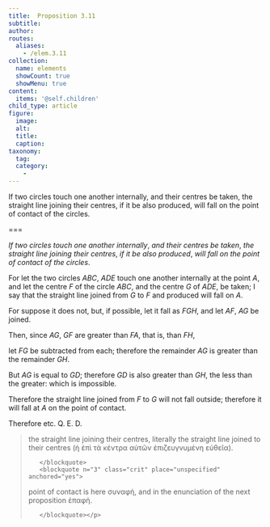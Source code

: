 ```yaml
---
title:  Proposition 3.11
subtitle: 
author:
routes:
  aliases:
    - /elem.3.11
collection:
  name: elements
  showCount: true
  showMenu: true
content:
  items: '@self.children'
child_type: article
figure:
  image:
  alt:
  title:
  caption:
taxonomy:
  tag:
  category:
    - 
---
```


<p><emph>If two circles touch one another internally</emph>, <emph>and their centres be taken</emph>, <emph>the straight line joining their centres</emph>, <emph>if it be also produced</emph>, <emph>will fall on the point of contact of the circles</emph>. </p>

===

<p><em>If two circles touch one another internally</em>, <em>and their centres be taken</em>, <em>the straight line joining their centres</em>, <em>if it be also produced</em>, <em>will fall on the point of contact of the circles</em>. </p>

<p>For let the two circles <em>ABC</em>, <em>ADE</em> touch one another internally at the point <em>A</em>, and let the centre <em>F</em> of the circle <em>ABC</em>, and the centre <em>G</em> of <em>ADE</em>, be taken; I say that the straight line joined from <em>G</em> to <em>F</em> and produced will fall on <em>A</em>. 
      </p>

<p>For suppose it does not, but, if possible, let it fall as <em>FGH</em>, and let <em>AF</em>, <em>AG</em> be joined. </p>

<p>Then, since <em>AG</em>, <em>GF</em> are greater than <em>FA</em>, that is, than <em>FH</em>, </p>

<p>let <em>FG</em> be subtracted from each; therefore the remainder <em>AG</em> is greater than the remainder <em>GH</em>. <pb n="25"/></p>

<p>But <em>AG</em> is equal to <em>GD</em>; <span class="center">therefore <em>GD</em> is also greater than <em>GH</em>, the less than the greater: which is impossible.</span>
      </p>

<p>Therefore the straight line joined from <em>F</em> to <em>G</em> will not fall outside; <span class="center">therefore it will fall at <em>A</em> on the point of contact.</span>
      </p>

<p>Therefore etc. Q. E. D.
<blockquote n="2" class="crit" place="unspecified" anchored="yes">
        
<p><span class="bold">the straight line joining their centres</span>, literally <quote>the straight line joined to their centres</quote>
 (<foreign lang="greek">ἡ ἐπὶ τὰ κέντρα αὐτῶν ἐπιζευγνυμένη εὐθεῖα</foreign>).</p>

       </blockquote>
       <blockquote n="3" class="crit" place="unspecified" anchored="yes">
        
<p><span class="bold">point of contact</span> is here <foreign lang="greek">συναφἡ</foreign>, and in the enunciation of the next proposition <foreign lang="greek">ἐπαφἡ</foreign>.</p>

       </blockquote></p>
